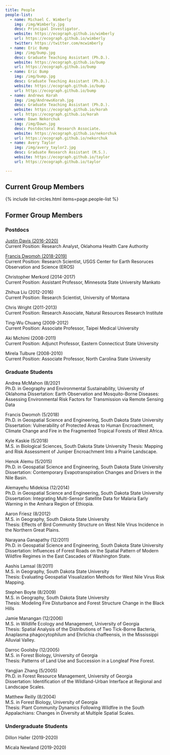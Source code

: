 ```yaml
---
title: People
people-list:
  - name: Michael C. Wimberly
    img: /img/Wimberly.jpg
    desc: Principal Investigator. 
    website: https://ecograph.github.io/wimberly
    url: https://ecograph.github.io/wimberly
    twitter: https://twitter.com/mcwimberly
  - name: Eric Bump
    img: /img/bump.jpg
    desc: Graduate Teaching Assistant (Ph.D.).
    website: https://ecograph.github.io/bump
    url: https://ecograph.github.io/bump
  - name: Eric Bump
    img: /img/bump.jpg
    desc: Graduate Teaching Assistant (Ph.D.).
    website: https://ecograph.github.io/bump
    url: https://ecograph.github.io/bump
  - name: Andrews Korah
    img: /img/AndrewsKorah.jpg
    desc: Graduate Teaching Assistant (Ph.D.).
    website: https://ecograph.github.io/korah
    url: https://ecograph.github.io/korah
  - name: Dawn Nekorchuk
    img: /img/Dawn.jpg
    desc: Postdoctoral Research Associate.
    website: https://ecograph.github.io/nekorchuk
    url: https://ecograph.github.io/nekorchuk
  - name: Avery Taylor
    img: /img/avery_taylor2.jpg
    desc: Graduate Research Assistant (M.S.).
    website: https://ecograph.github.io/taylor
    url: https://ecograph.github.io/taylor

---
```


## Current Group Members

{% include list-circles.html items=page.people-list %}

## Former Group Members

### Postdocs
[Justin Davis (2016-2020)](https://ecograph.github.io/davis)<br/>
Current Position: Research Analyst, Oklahoma Health Care Authority

[Francis Dwomoh (2018-2019)](https://ecograph.github.io/dwomoh)<br/>
Current Position: Research Scientist, USGS Center for Earth Resoruces Observation and Science (EROS)

Christopher Merkord (2014-2017)<br/>
Current Position: Assistant Professor, Minnesota State University Mankato

Zhihua Liu (2012-2016)<br/>
Current Position: Research Scientist, University of Montana

Chris Wright (2011-2013)<br/>
Current Position: Research Associate, Natural Resources Research Institute

Ting-Wu Chuang (2009-2012)<br/>
Current Position: Associate Professor, Taipei Medical University

Aki Michimi (2008-2011)<br/>
Current Position: Adjunct Professor, Eastern Connecticut State University

Mirela Tulbure (2008-2010)<br/>
Current Position: Associate Professor, North Carolina State University

### Graduate Students

Andrea McMahon (8/2021<br>
Ph.D. in Geography and Environmental Sustainability, University of Oklahoma
Dissertation: Earth Observation and Mosquito-Borne Diseases: Assessing Environmental Risk Factors for Transmission via Remote Sensing Data

Francis Dwomoh (5/2018)<br/>
Ph.D. in Geospatial Science and Engineering, South Dakota State University
Dissertation: Vulnerability of Protected Areas to Human Encroachment, Climate Change and Fire in the Fragmented Tropical Forests of West Africa.

Kyle Kaskie (5/2018)<br/>
M.S. in Biological Sciences, South Dakota State University
Thesis: Mapping and Risk Assessment of Juniper Encroachment Into a Prairie Landscape.

Henok Alemu (5/2015)<br/>
Ph.D. in Geospatial Science and Engineering, South Dakota State University<br/>
Dissertation: Contemporary Evapotranspiration Changes and Drivers in the Nile Basin.

Alemayehu Midekisa (12/2014)<br/>
Ph.D. in Geospatial Science and Engineering, South Dakota State University<br/>
Dissertation: Integrating Multi-Sensor Satellite Data for Malaria Early Warning in the Amhara Region of Ethiopia.

Aaron Friesz (8/2012)<br/>
M.S. in Geography, South Dakota State University<br/>
Thesis: Effects of Bird Community Structure on West Nile Virus Incidence in the Northern Great Plains.

Narayana Ganapathy (12/2011)<br/>
Ph.D. in Geospatial Science and Engineering, South Dakota State University<br/>
Dissertation: Influences of Forest Roads on the Spatial Pattern of Modern Wildfire Regimes in the East Cascades of Washington State.

Aashis Lamsal (8/2011)<br/>
M.S. in Geography, South Dakota State University<br/>
Thesis: Evaluating Geospatial Visualization Methods for West Nile Virus Risk Mapping.

Stephen Boyte (8/2009)<br/>
M.S. in Geography, South Dakota State University<br/>
Thesis: Modeling Fire Disturbance and Forest Structure Change in the Black Hills

Jamie Manangan (12/2006)<br/>
M.S. in Wildlife Ecology and Management, University of Georgia<br/>
Thesis: Spatial Analysis of the Distributions of Two Tick-Borne Bacteria, Anaplasma phagocytophilum and Ehrlichia chaffeensis, in the Mississippi Alluvial Valley.

Darroc Goolsby (12/2005)<br/>
M.S. in Forest Biology, University of Georgia<br/>
Thesis: Patterns of Land Use and Succession in a Longleaf Pine Forest.

Yangjian Zhang (5/2005)<br/>
Ph.D. in Forest Resource Management, University of Georgia<br/>
Dissertation: Identification of the Wildland-Urban Interface at Regional and Landscape Scales.

Matthew Reilly (8/2004)<br/>
M.S. in Forest Biology, University of Georgia<br/>
Thesis: Plant Community Dynamics Following Wildfire in the South Appalachians: Changes in Diversity at Multiple Spatial Scales.

### Undergraduate Students
Dillon Haller (2019-2020)

Micala Newland (2019-2020)
